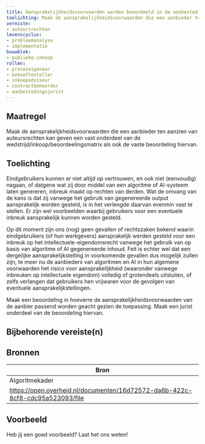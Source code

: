 ```yaml
---
title: Aansprakelijkheidsvoorwaarden worden beoordeeld in de aanbesteding 
toelichting: Maak de aansprakelijkheidsvoorwaarden die een aanbieder ten aanzien van auteursrechten kan geven een vast onderdeel van de wedstrijd/inkoop/beoordeelingsmatrix als ook de vaste beoordeling hiervan. 
vereiste:
- auteursrechten
levenscyclus:
- probleemanalyse
- implementatie
bouwblok:
- publieke-inkoop
rollen:
- proceseigenaar
- behoeftesteller
- inkoopadviseur
- contractbeheerder
- aanbestedingsjurist
---
```


<!-- tags -->
## Maatregel

Maak de aansprakelijkheidsvoorwaarden die een aanbieder ten aanzien van auteursrechten kan geven een vast onderdeel van de wedstrijd/inkoop/beoordeelingsmatrix als ook de vaste beoordeling hiervan.


## Toelichting

Eindgebruikers kunnen er niet altijd op vertrouwen, en ook niet (eenvoudig) nagaan, of datgene wat zij door middel van een algoritme of AI-systeem laten genereren, inbreuk maakt op rechten van derden.
Wat de omvang van de kans is dat zij vanwege het gebruik van gegenereerde output aansprakelijk worden gesteld, is in het verlengde daarvan evenmin vast te stellen.
Er zijn wel voorbeelden waarbij gebruikers voor een eventuele inbreuk aansprakelijk kunnen worden gesteld.

Op dit moment zijn ons (nog) geen gevallen of rechtszaken bekend waarin eindgebruikers (of hun werkgevers) aansprakelijk werden gesteld voor een inbreuk op het intellectuele-eigendomsrecht vanwege het gebruik van op basis van algoritme of AI gegenereerde inhoud.
Feit is echter wel dat een dergelijke aansprakelijkstelling in voorkomende gevallen dus mogelijk zullen zijn, te meer nu de aanbieders van algoritmen en AI in hun algemene voorwaarden het risico voor aansprakelijkheid (waaronder vanwege inbreuken op intellectuele eigendom) volledig of grotendeels uitsluiten, of zelfs verlangen dat gebruikers hen vrijwaren voor de gevolgen van eventuele aansprakelijkstellingen.

Maak een beoordeling in hoeverre de aansprakelijkheidsvoorwaarden van de aanbier passend worden geacht gezien de toepassing.
Maak een jurist onderdeel van de beoordeling hiervan.


## Bijbehorende vereiste(n)

<!-- list_vereisten_on_maatregelen_page -->

## Bronnen

| Bron                        |
|-----------------------------|
|Algoritmekader|
|https://open.overheid.nl/documenten/16d72572-da6b-422c-8cf8-cdc95a523093/file|

## Voorbeeld

Heb jij een goed voorbeeld? Laat het ons weten!

